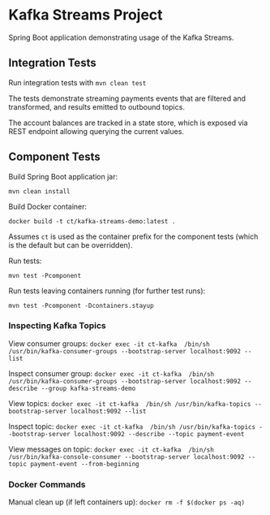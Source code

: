 # Kafka Streams Project

Spring Boot application demonstrating usage of the Kafka Streams.

## Integration Tests

Run integration tests with `mvn clean test`

The tests demonstrate streaming payments events that are filtered and transformed, and results emitted to outbound topics.

The account balances are tracked in a state store, which is exposed via REST endpoint allowing querying the current values.

## Component Tests

Build Spring Boot application jar:

```
mvn clean install
```

Build Docker container:

```
docker build -t ct/kafka-streams-demo:latest .
```

Assumes `ct` is used as the container prefix for the component tests (which is the default but can be overridden).

Run tests:

```
mvn test -Pcomponent
```

Run tests leaving containers running (for further test runs):

```
mvn test -Pcomponent -Dcontainers.stayup
```

### Inspecting Kafka Topics

View consumer groups:
`docker exec -it ct-kafka  /bin/sh /usr/bin/kafka-consumer-groups --bootstrap-server localhost:9092 --list`

Inspect consumer group:
`docker exec -it ct-kafka  /bin/sh /usr/bin/kafka-consumer-groups --bootstrap-server localhost:9092 --describe --group kafka-streams-demo`

View topics:
`docker exec -it ct-kafka  /bin/sh /usr/bin/kafka-topics --bootstrap-server localhost:9092 --list`

Inspect topic:
`docker exec -it ct-kafka  /bin/sh /usr/bin/kafka-topics --bootstrap-server localhost:9092 --describe --topic payment-event`

View messages on topic:
`docker exec -it ct-kafka  /bin/sh /usr/bin/kafka-console-consumer --bootstrap-server localhost:9092 --topic payment-event --from-beginning`

### Docker Commands

Manual clean up (if left containers up):
`docker rm -f $(docker ps -aq)`
